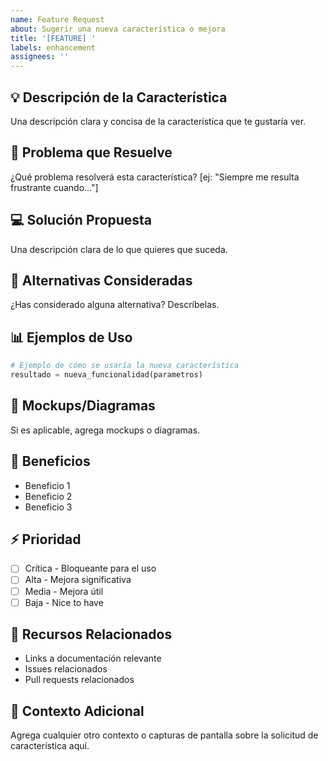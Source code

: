 ```yaml
---
name: Feature Request
about: Sugerir una nueva característica o mejora
title: '[FEATURE] '
labels: enhancement
assignees: ''
---
```


## 💡 Descripción de la Característica

Una descripción clara y concisa de la característica que te gustaría ver.

## 🎯 Problema que Resuelve

¿Qué problema resolverá esta característica? 
[ej: "Siempre me resulta frustrante cuando..."]

## 💻 Solución Propuesta

Una descripción clara de lo que quieres que suceda.

## 🔄 Alternativas Consideradas

¿Has considerado alguna alternativa? Descríbelas.

## 📊 Ejemplos de Uso

```python
# Ejemplo de cómo se usaría la nueva característica
resultado = nueva_funcionalidad(parametros)
```

## 🎨 Mockups/Diagramas

Si es aplicable, agrega mockups o diagramas.

## 🚀 Beneficios

- Beneficio 1
- Beneficio 2
- Beneficio 3

## ⚡ Prioridad

- [ ] Crítica - Bloqueante para el uso
- [ ] Alta - Mejora significativa
- [ ] Media - Mejora útil
- [ ] Baja - Nice to have

## 🔗 Recursos Relacionados

- Links a documentación relevante
- Issues relacionados
- Pull requests relacionados

## 📝 Contexto Adicional

Agrega cualquier otro contexto o capturas de pantalla sobre la solicitud de característica aquí.

